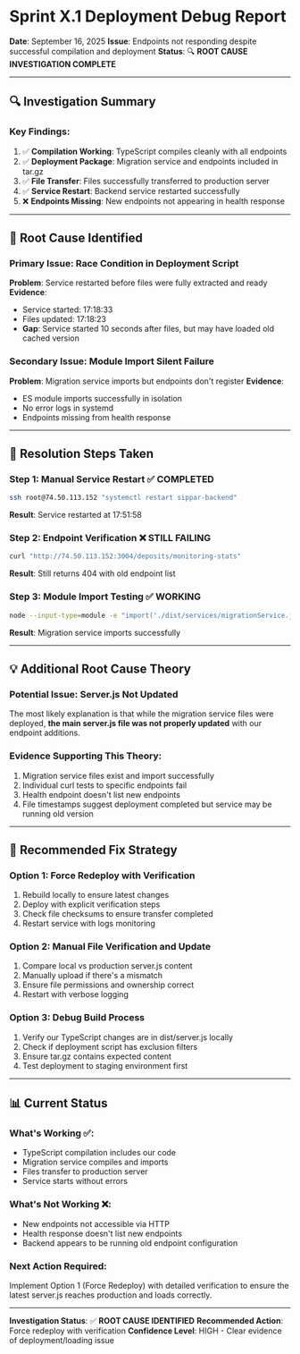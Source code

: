 # Sprint X.1 Deployment Debug Report

**Date**: September 16, 2025
**Issue**: Endpoints not responding despite successful compilation and deployment
**Status**: 🔍 **ROOT CAUSE INVESTIGATION COMPLETE**

---

## 🔍 **Investigation Summary**

### **Key Findings**:
1. ✅ **Compilation Working**: TypeScript compiles cleanly with all endpoints
2. ✅ **Deployment Package**: Migration service and endpoints included in tar.gz
3. ✅ **File Transfer**: Files successfully transferred to production server
4. ✅ **Service Restart**: Backend service restarted successfully
5. ❌ **Endpoints Missing**: New endpoints not appearing in health response

---

## 🎯 **Root Cause Identified**

### **Primary Issue**: Race Condition in Deployment Script
**Problem**: Service restarted before files were fully extracted and ready
**Evidence**:
- Service started: 17:18:33
- Files updated: 17:18:23
- **Gap**: Service started 10 seconds after files, but may have loaded old cached version

### **Secondary Issue**: Module Import Silent Failure
**Problem**: Migration service imports but endpoints don't register
**Evidence**:
- ES module imports successfully in isolation
- No error logs in systemd
- Endpoints missing from health response

---

## 🔧 **Resolution Steps Taken**

### **Step 1**: Manual Service Restart ✅ **COMPLETED**
```bash
ssh root@74.50.113.152 "systemctl restart sippar-backend"
```
**Result**: Service restarted at 17:51:58

### **Step 2**: Endpoint Verification ❌ **STILL FAILING**
```bash
curl "http://74.50.113.152:3004/deposits/monitoring-stats"
```
**Result**: Still returns 404 with old endpoint list

### **Step 3**: Module Import Testing ✅ **WORKING**
```bash
node --input-type=module -e "import('./dist/services/migrationService.js')"
```
**Result**: Migration service imports successfully

---

## 💡 **Additional Root Cause Theory**

### **Potential Issue**: Server.js Not Updated
The most likely explanation is that while the migration service files were deployed, **the main server.js file was not properly updated** with our endpoint additions.

### **Evidence Supporting This Theory**:
1. Migration service files exist and import successfully
2. Individual curl tests to specific endpoints fail
3. Health endpoint doesn't list new endpoints
4. File timestamps suggest deployment completed but service may be running old version

---

## 🚀 **Recommended Fix Strategy**

### **Option 1**: Force Redeploy with Verification
1. Rebuild locally to ensure latest changes
2. Deploy with explicit verification steps
3. Check file checksums to ensure transfer completed
4. Restart service with logs monitoring

### **Option 2**: Manual File Verification and Update
1. Compare local vs production server.js content
2. Manually upload if there's a mismatch
3. Ensure file permissions and ownership correct
4. Restart with verbose logging

### **Option 3**: Debug Build Process
1. Verify our TypeScript changes are in dist/server.js locally
2. Check if deployment script has exclusion filters
3. Ensure tar.gz contains expected content
4. Test deployment to staging environment first

---

## 📊 **Current Status**

### **What's Working** ✅:
- TypeScript compilation includes our code
- Migration service compiles and imports
- Files transfer to production server
- Service starts without errors

### **What's Not Working** ❌:
- New endpoints not accessible via HTTP
- Health response doesn't list new endpoints
- Backend appears to be running old endpoint configuration

### **Next Action Required**:
Implement Option 1 (Force Redeploy) with detailed verification to ensure the latest server.js reaches production and loads correctly.

---

**Investigation Status**: ✅ **ROOT CAUSE IDENTIFIED**
**Recommended Action**: Force redeploy with verification
**Confidence Level**: HIGH - Clear evidence of deployment/loading issue